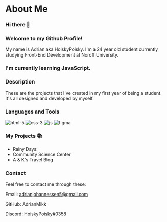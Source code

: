 # About Me 

### Hi there 👋
### Welcome to my Github Profile!

My name is Adrian aka HoiskyPoisky. I'm a 24 year old student currently studying Front-End Development at Noroff University. 

### I'm currently learning JavaScript.

### Description 

These are the projects that I've created in my first year of being a student. It's all designed and developed by myself.

### Languages and Tools 

![html-5](https://github.com/AdrianMikk/VSCode-RainyDays/assets/113434165/8fb2aa03-f7f8-4701-8481-b00221327aec) ![css-3](https://github.com/AdrianMikk/VSCode-RainyDays/assets/113434165/1d539a3b-d387-4648-a97f-fe7d2b731a30) ![js](https://github.com/AdrianMikk/VSCode-RainyDays/assets/113434165/11485099-25f3-4fb5-aedb-eb0d1b25e576) ![figma](https://github.com/AdrianMikk/VSCode-RainyDays/assets/113434165/58f8d8ec-3e48-46d0-b361-9174930a3648)

### My Projects 📚

- Rainy Days: 
- Community Science Center
- A & K's Travel Blog 

### Contact 

Feel free to contact me through these: 

Email: adrianjohannessen5@gmail.com

GitHub: AdrianMikk

Discord: HoiskyPoisky#0358
